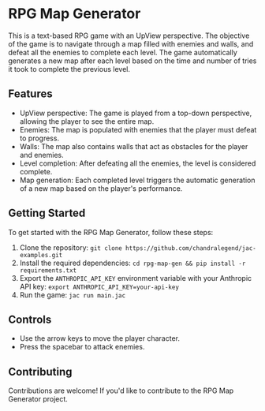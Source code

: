 # RPG Map Generator

This is a text-based RPG game with an UpView perspective. The objective of the game is to navigate through a map filled with enemies and walls, and defeat all the enemies to complete each level. The game automatically generates a new map after each level based on the time and number of tries it took to complete the previous level.

## Features

- UpView perspective: The game is played from a top-down perspective, allowing the player to see the entire map.
- Enemies: The map is populated with enemies that the player must defeat to progress.
- Walls: The map also contains walls that act as obstacles for the player and enemies.
- Level completion: After defeating all the enemies, the level is considered complete.
- Map generation: Each completed level triggers the automatic generation of a new map based on the player's performance.

## Getting Started

To get started with the RPG Map Generator, follow these steps:

1. Clone the repository: `git clone https://github.com/chandralegend/jac-examples.git`
2. Install the required dependencies: `cd rpg-map-gen && pip install -r requirements.txt`
3. Export the `ANTHROPIC_API_KEY` environment variable with your Anthropic API key: `export ANTHROPIC_API_KEY=your-api-key`
4. Run the game: `jac run main.jac`

## Controls

- Use the arrow keys to move the player character.
- Press the spacebar to attack enemies.

## Contributing

Contributions are welcome! If you'd like to contribute to the RPG Map Generator project.